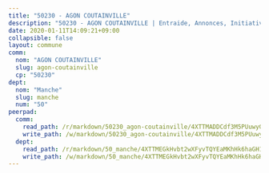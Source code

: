 ```yaml
---
title: "50230 - AGON COUTAINVILLE"
description: "50230 - AGON COUTAINVILLE | Entraide, Annonces, Initiatives"
date: 2020-01-11T14:09:21+09:00
collapsible: false
layout: commune
comm:
  nom: "AGON COUTAINVILLE"
  slug: agon-coutainville
  cp: "50230"
dept:
  nom: "Manche"
  slug: manche
  num: "50"
peerpad:
  comm:
    read_path: /r/markdown/50230_agon-coutainville/4XTTMADDCdf3M5PUuwyGYmK8kki14oN3fJQE3xixD2DmfAbof
    write_path: /w/markdown/50230_agon-coutainville/4XTTMADDCdf3M5PUuwyGYmK8kki14oN3fJQE3xixD2DmfAbof-K3TgTmpGkzhuUJXeXuW2PTWTFgZhTwBgVn1tDwMqWx993jNJhskt8aCcn88hZLNf2AGGBoF13XKy8F1LuhkwMyXDTuhh4HiQTRinCpnsJZGavHUrcwFuiqtsvSqd1uTZwcRNcCzd
  dept:
    read_path: /r/markdown/50_manche/4XTTMEGkHvbt2wXFyvTQYEaMKhHk6haGH1SzsRNevKgBDTuXr
    write_path: /w/markdown/50_manche/4XTTMEGkHvbt2wXFyvTQYEaMKhHk6haGH1SzsRNevKgBDTuXr-K3TgUSx1rwmRRLqHcTLLdo4dVfTRKvf94KKagmUFPevWSp2f9nuc6fJF25TtLArzK8teuQ5TvuAMqW38N2MYgT18hBoXtjmKX9WuSn2vkujmSJPp3gF4gsuMmfEM8Th4Ap94heFE
---
```


